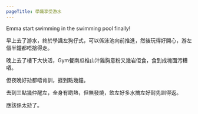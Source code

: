 ```yaml
---
pageTitle: 學識享受游水
---
```

Emma start swimming in the swimming pool finally!

早上去了游水，終於學識左狗仔式，可以係泳池向前推進，然後玩得好開心，游左個半鐘都唔捨得走。

晚上去了樓下大快活，Gym餐南瓜椎山汁雞胸意粉又幾岩佢食，食到成塊面污糟哂。

但夜晚好攰都唔肯訓，捱到點幾鐘。

去到三點幾仲醒左，全身有啲熱，但無發燒，飲左好多水搞左好耐先訓得返。

應該係太攰了。
